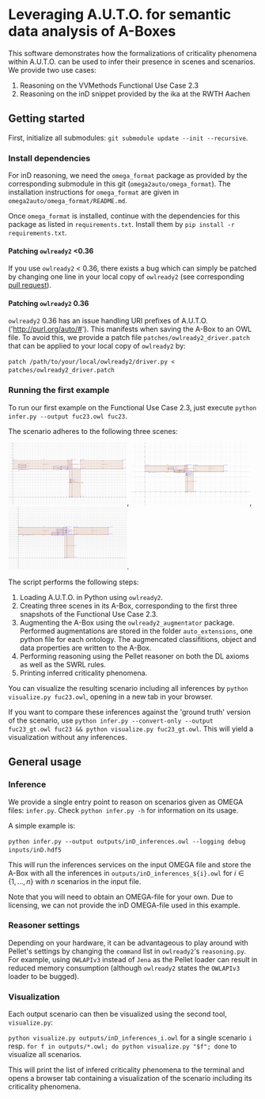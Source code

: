 # Leveraging A.U.T.O. for semantic data analysis of A-Boxes

This software demonstrates how the formalizations of criticality phenomena within A.U.T.O. can be used to infer their presence in scenes and scenarios.  
We provide two use cases:

1. Reasoning on the VVMethods Functional Use Case 2.3
2. Reasoning on the inD snippet provided by the ika at the RWTH Aachen

## Getting started

First, initialize all submodules: `git submodule update --init --recursive`.

### Install dependencies 

For inD reasoning, we need the `omega_format` package as provided by the corresponding submodule in this git (`omega2auto/omega_format`). 
The installation instructions for `omega_format` are given in `omega2auto/omega_format/README.md`. 

Once `omega_format` is installed, continue with the dependencies for this package as listed in `requirements.txt`. 
Install them by `pip install -r requirements.txt`.

#### Patching `owlready2` <0.36

If you use `owlready2` < 0.36, there exists a bug which can simply be patched by changing one line in your local copy of `owlready2` (see corresponding [pull request](https://bitbucket.org/jibalamy/owlready2/pull-requests/12)).

#### Patching `owlready2` 0.36

`owlready2` 0.36 has an issue handling URI prefixes of A.U.T.O. ('http://purl.org/auto/#'). 
This manifests when saving the A-Box to an OWL file.
To avoid this, we provide a patch file `patches/owlready2_driver.patch` that can be applied to your local copy of `owlready2` by:

`patch /path/to/your/local/owlready2/driver.py < patches/owlready2_driver.patch`

### Running the first example

To run our first example on the Functional Use Case 2.3, just execute `python infer.py --output fuc23.owl fuc23`. 

The scenario adheres to the following three scenes:

<img src="doc/fuc_2_3/fuc-2-3-scene-1.svg"  width="240">, 
<img src="doc/fuc_2_3/fuc-2-3-scene-2.svg"  width="240">, 
<img src="doc/fuc_2_3/fuc-2-3-scene-3.svg"  width="240">.

The script performs the following steps:

1. Loading A.U.T.O. in Python using `owlready2`.
2. Creating three scenes in its A-Box, corresponding to the first three snapshots of the Functional Use Case 2.3.
3. Augmenting the A-Box using the `owlready2_augmentator` package. Performed augmentations are stored in the folder `auto_extensions`, one python file for each ontology. The augmencated classifitions, object and data properties are written to the A-Box.
4. Performing reasoning using the Pellet reasoner on both the DL axioms as well as the SWRL rules.
5. Printing inferred criticality phenomena.

You can visualize the resulting scenario including all inferences by `python visualize.py fuc23.owl`, opening in a new tab in your browser. 

If you want to compare these inferences against the 'ground truth' version of the scenario, use `python infer.py --convert-only --output fuc23_gt.owl fuc23 && python visualize.py fuc23_gt.owl`. 
This will yield a visualization without any inferences. 

## General usage

### Inference

We provide a single entry point to reason on scenarios given as OMEGA files: `infer.py`. 
Check `python infer.py -h` for information on its usage. 

A simple example is:

`python infer.py --output outputs/inD_inferences.owl --logging debug inputs/inD.hdf5`

This will run the inferences services on the input OMEGA file and store the A-Box with all the inferences in `outputs/inD_inferences_${i}.owl` for $`i \in \{1, \dots, n\}`$ with $`n`$ scenarios in the input file. 

Note that you will need to obtain an OMEGA-file for your own. Due to licensing, we can not provide the inD OMEGA-file used in this example.

### Reasoner settings

Depending on your hardware, it can be advantageous to play around with Pellet's settings by changing the `command` list in `owlready2`'s `reasoning.py`. 
For example, using `OWLAPIv3` instead of `Jena` as the Pellet loader can result in reduced memory consumption (although `owlready2` states the `OWLAPIv3` loader to be bugged). 

### Visualization

Each output scenario can then be visualized using the second tool, `visualize.py`:

`python visualize.py outputs/inD_inferences_i.owl` for a single scenario `i` resp. `for f in outputs/*.owl; do python visualize.py "$f"; done` to visualize all scenarios.

This will print the list of infered criticality phenomena to the terminal and opens a browser tab containing a visualization of the scenario including its criticality phenomena.
